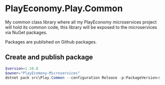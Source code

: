 # PlayEconomy.Play.Common

My common class library where all my PlayEconomy microservices project will hold its common code, this library will be
exposed to the microservices via NuGet packages.

Packages are published on Github packages.

## Create and publish package
```powershell
$version=1.10.0
$owner="PlayEcomony-Microservices"
dotnet pack src\Play.Common --configuration Release -p:PackageVersion=$version -p:RepositoryUrl=https://github.com/$owner/Play.Common -o ..\packages
```